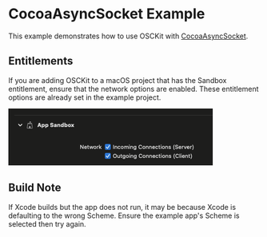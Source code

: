 # CocoaAsyncSocket Example

This example demonstrates how to use OSCKit with [CocoaAsyncSocket](https://github.com/robbiehanson/CocoaAsyncSocket).

## Entitlements

If you are adding OSCKit to a macOS project that has the Sandbox entitlement, ensure that the network options are enabled. These entitlement options are already set in the example project.

![sandbox-network-connections](Images/sandbox-network-connections.png)

## Build Note

If Xcode builds but the app does not run, it may be because Xcode is defaulting to the wrong Scheme. Ensure the example app's Scheme is selected then try again.

